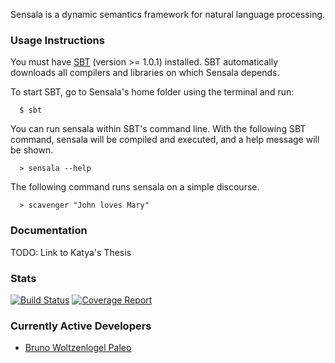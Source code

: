 Sensala is a dynamic semantics framework for natural language processing. 


### Usage Instructions

You must have [SBT](http://www.scala-sbt.org/release/docs/Getting-Started/Setup.html) (version >= 1.0.1) installed. SBT automatically downloads all compilers and libraries on which Sensala depends.

To start SBT, go to Sensala's home folder using the terminal and run:

```
  $ sbt
```

You can run sensala within SBT's command line. With the following SBT command, sensala will be compiled and executed, and a help message will be shown.

```  
  > sensala --help
```

The following command runs sensala on a simple discourse.
  

```
  > scavenger "John loves Mary"
```

### Documentation

TODO: Link to Katya's Thesis


### Stats

[![Build Status](https://TODO)](https://TODO)
[![Coverage Report](https://TODO)](https://TODO)


### Currently Active Developers

 * [Bruno Woltzenlogel Paleo](https://github.com/Ceilican/)



